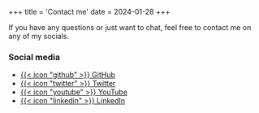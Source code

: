 +++
title = 'Contact me'
date = 2024-01-28
+++

If you have any questions or just want to chat, feel free to contact me on any of my socials.

### Social media
- [{{< icon "github" >}} GitHub](https://www.gitbub.com/WilliamRagstad)
- [{{< icon "twitter" >}} Twitter](https://twitter.com/WilliamRagstad)
- [{{< icon "youtube" >}} YouTube](https://www.youtube.com/@williamragstad)
- [{{< icon "linkedin" >}} LinkedIn](https://www.linkedin.com/in/william-ragstad/)
